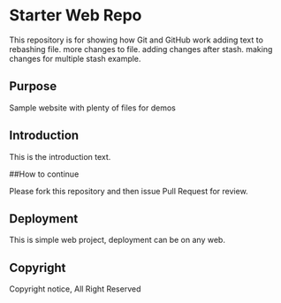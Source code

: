# Starter Web Repo

This repository is for showing how Git and GitHub work
adding text to rebashing file. more changes to file.
adding changes after stash.
making changes for multiple stash example.

## Purpose

Sample website with plenty of files for demos

## Introduction
This is the introduction text.

##How to continue

Please fork this repository and then issue Pull Request for review.

## Deployment
This is simple web project, deployment can be on any web.

## Copyright

Copyright notice, All Right Reserved